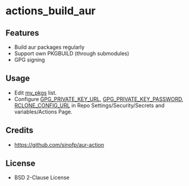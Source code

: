 # actions_build_aur
## Features
- Build aur packages regularly
- Support own PKGBUILD (through submodules)
- GPG signing
## Usage
- Edit [my_pkgs](https://github.com/135e2/actions_build_aur/blob/sinofp/build.sh#L4) list.
- Configure [GPG_PRIVATE_KEY_URL](https://github.com/135e2/actions_build_aur/blob/eb13ee6c29e540de692c520ca5997797af80f244/.github/workflows/build.yml#L36), [GPG_PRIVATE_KEY_PASSWORD](https://github.com/135e2/actions_build_aur/blob/2c7ea098336f85404762fc73ff4ecb1d503b04d0/.github/workflows/build.yml#L36), [RCLONE_CONFIG_URL](https://github.com/135e2/actions_build_aur/blob/eb13ee6c29e540de692c520ca5997797af80f244/.github/workflows/build.yml#L45) in Repo Settings/Security/Secrets and variables/Actions Page.
## Credits
- https://github.com/sinofp/aur-action
## License
- BSD 2-Clause License
